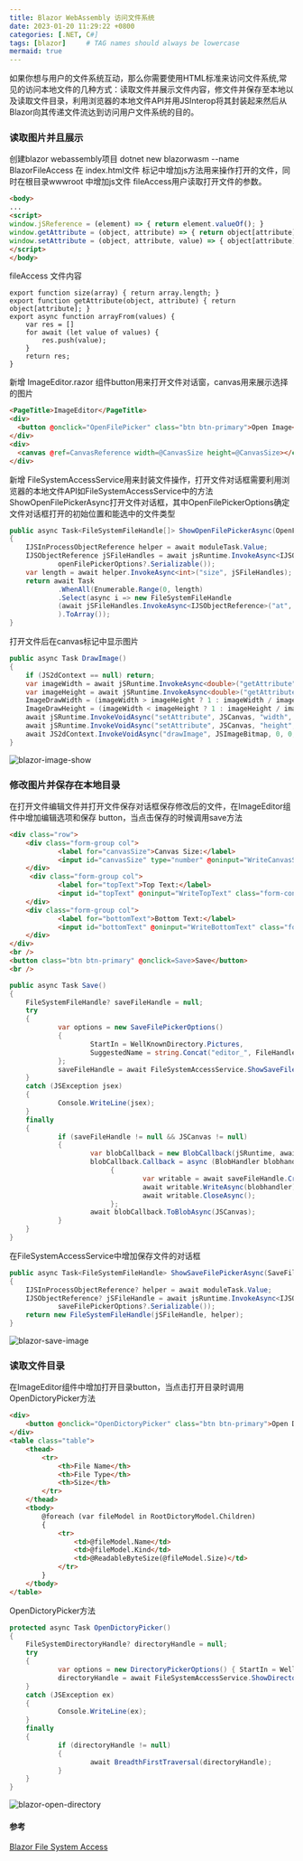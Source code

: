 ```yaml
---
title: Blazor WebAssembly 访问文件系统
date: 2023-01-20 11:29:22 +0800
categories: [.NET, C#]
tags: [blazor]     # TAG names should always be lowercase
mermaid: true
---
```

如果你想与用户的文件系统互动，那么你需要使用HTML标准来访问文件系统,常见的访问本地文件的几种方式：读取文件并展示文件内容，修文件并保存至本地以及读取文件目录，利用浏览器的本地文件API并用JSInterop将其封装起来然后从Blazor向其传递文件流达到访问用户文件系统的目的。
### 读取图片并且展示
创建blazor webassembly项目 dotnet new blazorwasm --name BlazorFileAccess 在 index.html文件 <body>标记中增加js方法用来操作打开的文件，同时在根目录wwwroot 中增加js文件 fileAccess用户读取打开文件的参数。
```HTML
<body>
...
<script>
window.jSReference = (element) => { return element.valueOf(); }
window.getAttribute = (object, attribute) => { return object[attribute]; }
window.setAttribute = (object, attribute, value) => { object[attribute] = value; }
</script>
</body>
```
fileAccess 文件内容
```JS
export function size(array) { return array.length; }
export function getAttribute(object, attribute) { return object[attribute]; }
export async function arrayFrom(values) {
    var res = []
    for await (let value of values) {
        res.push(value);
    }
    return res;
}
```
新增 ImageEditor.razor 组件button用来打开文件对话窗，canvas用来展示选择的图片
```html
<PageTitle>ImageEditor</PageTitle>
<div>
  <button @onclick="OpenFilePicker" class="btn btn-primary">Open Image</button>
</div>
<div>
  <canvas @ref=CanvasReference width=@CanvasSize height=@CanvasSize></canvas>
</div>
```
新增 FileSystemAccessService用来封装文件操作，打开文件对话框需要利用浏览器的本地文件API如FileSystemAccessService中的方法ShowOpenFilePickerAsync打开文件对话框，其中OpenFilePickerOptions确定文件对话框打开的初始位置和能选中的文件类型
```C#
public async Task<FileSystemFileHandle[]> ShowOpenFilePickerAsync(OpenFilePickerOptions? openFilePickerOptions = null)
{
	IJSInProcessObjectReference helper = await moduleTask.Value;
	IJSObjectReference jSFileHandles = await jsRuntime.InvokeAsync<IJSObjectReference>("window.showOpenFilePicker",
			openFilePickerOptions?.Serializable());
	var length = await helper.InvokeAsync<int>("size", jSFileHandles);
	return await Task
			.WhenAll(Enumerable.Range(0, length)
			.Select(async i => new FileSystemFileHandle
			(await jSFileHandles.InvokeAsync<IJSObjectReference>("at", i), helper)
			).ToArray());
}
```
打开文件后在canvas标记中显示图片
```C#
public async Task DrawImage()
{
	if (JS2dContext == null) return;
	var imageWidth = await jSRuntime.InvokeAsync<double>("getAttribute", JSImageBitmap, "width");
	var imageHeight = await jSRuntime.InvokeAsync<double>("getAttribute", JSImageBitmap, "height");
	ImageDrawWidth = (imageWidth > imageHeight ? 1 : imageWidth / imageHeight) * CanvasSize;
	ImageDrawHeight = (imageWidth < imageHeight ? 1 : imageHeight / imageWidth) * CanvasSize;
	await jSRuntime.InvokeVoidAsync("setAttribute", JSCanvas, "width", ImageDrawWidth);
	await jSRuntime.InvokeVoidAsync("setAttribute", JSCanvas, "height", ImageDrawHeight);
	await JS2dContext.InvokeVoidAsync("drawImage", JSImageBitmap, 0, 0, ImageDrawWidth, ImageDrawHeight);
}
```
![blazor-image-show](/assets/img/blazor-image-show.png)

### 修改图片并保存在本地目录
在打开文件编辑文件并打开文件保存对话框保存修改后的文件，在ImageEditor组件中增加编辑选项和保存 button，当点击保存的时候调用save方法
```HTML
<div class="row">
	<div class="form-group col">
			<label for="canvasSize">Canvas Size:</label>
			<input id="canvasSize" type="number" @oninput="WriteCanvasSize" class="form-control" value=@CanvasSize/>
	</div>
	 <div class="form-group col">
			<label for="topText">Top Text:</label>
			<input id="topText" @oninput="WriteTopText" class="form-control" />
	</div>
	<div class="form-group col">
			<label for="bottomText">Bottom Text:</label>
			<input id="bottomText" @oninput="WriteBottomText" class="form-control" />
	</div>
</div>
<br />
<button class="btn btn-primary" @onclick=Save>Save</button>
<br />
```
```C#
public async Task Save()
{
	FileSystemFileHandle? saveFileHandle = null;
	try
	{
			var options = new SaveFilePickerOptions()
			{
					StartIn = WellKnownDirectory.Pictures,
					SuggestedName = string.Concat("editor_", FileHandle.Name)
			};
			saveFileHandle = await FileSystemAccessService.ShowSaveFilePickerAsync(options);
	}
	catch (JSException jsex)
	{
			Console.WriteLine(jsex);
	}
	finally
	{
			if (saveFileHandle != null && JSCanvas != null)
			{
					var blobCallback = new BlobCallback(jSRuntime, await FileSystemAccessService.HelperAsync());
					blobCallback.Callback = async (BlobHandler blobhandler) =>
						 {
								 var writable = await saveFileHandle.CreateWritableAsync();
								 await writable.WriteAsync(blobhandler);
								 await writable.CloseAsync();
						 };
					await blobCallback.ToBlobAsync(JSCanvas);
			}
	}
}
```
在FileSystemAccessService中增加保存文件的对话框
```C#
public async Task<FileSystemFileHandle> ShowSaveFilePickerAsync(SaveFilePickerOptions? saveFilePickerOptions = null)
{
	IJSInProcessObjectReference? helper = await moduleTask.Value;
	IJSObjectReference? jSFileHandle = await jsRuntime.InvokeAsync<IJSObjectReference>("window.showSaveFilePicker",
			saveFilePickerOptions?.Serializable());
	return new FileSystemFileHandle(jSFileHandle, helper);
}
```
![blazor-save-image](/assets/img/blazor-save-image.png)

### 读取文件目录
在ImageEditor组件中增加打开目录button，当点击打开目录时调用OpenDictoryPicker方法
```html
<div>
    <button @onclick="OpenDictoryPicker" class="btn btn-primary">Open Directory</button>
</div>
<table class="table">
    <thead>
        <tr>
            <th>File Name</th>
            <th>File Type</th>
            <th>Size</th>
        </tr>
    </thead>
    <tbody>
        @foreach (var fileModel in RootDictoryModel.Children)
        {
            <tr>
                <td>@fileModel.Name</td>
                <td>@fileModel.Kind</td>
                <td>@ReadableByteSize(@fileModel.Size)</td>
            </tr>
        }
    </tbody>
</table>
```
OpenDictoryPicker方法
```C#
protected async Task OpenDictoryPicker()
{
	FileSystemDirectoryHandle? directoryHandle = null;
	try
	{
			var options = new DirectoryPickerOptions() { StartIn = WellKnownDirectory.Pictures };
			directoryHandle = await FileSystemAccessService.ShowDirectoryPickerAsync(options);
	}
	catch (JSException ex)
	{
			Console.WriteLine(ex);
	}
	finally
	{
			if (directoryHandle != null)
			{
					await BreadthFirstTraversal(directoryHandle);
			}
	}
}
```
![blazor-open-directory](/assets/img/blazor-open-directory.png)

#### 参考
[Blazor File System Access](https://github.com/KristofferStrube/Blazor.FileSystemAccess)

